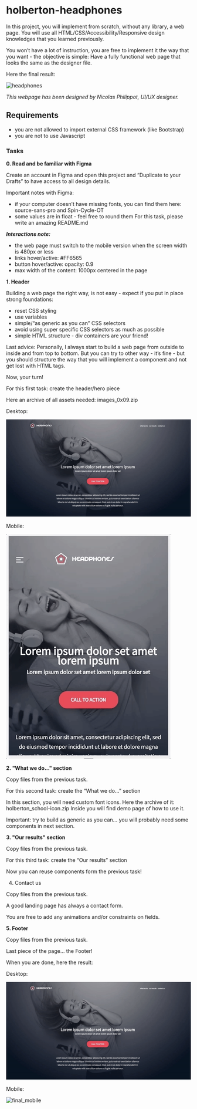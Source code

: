 # holberton-headphones

In this project, you will implement from scratch, without any library, a web page. You will use all HTML/CSS/Accessibility/Responsive design knowledges that you learned previously.

You won’t have a lot of instruction, you are free to implement it the way that you want - the objective is simple: Have a fully functional web page that looks the same as the designer file.

Here the final result:

![headphones](./images/hweadphones.jpg)

*This webpage has been designed by Nicolas Philippot, UI/UX designer.*

## Requirements

- you are not allowed to import external CSS framework (like Bootstrap)
- you are not to use Javascript

### Tasks

**0. Read and be familiar with Figma**

Create an account in Figma and open this project and “Duplicate to your Drafts” to have access to all design details.

Important notes with Figma:

- if your computer doesn’t have missing fonts, you can find them here: source-sans-pro and Spin-Cycle-OT
- some values are in float - feel free to round them
For this task, please write an amazing README.md

***Interactions note:***

- the web page must switch to the mobile version when the screen width is 480px or less
- links hover/active: #FF6565
- button hover/active: opacity: 0.9
- max width of the content: 1000px centered in the page

**1. Header**

Building a web page the right way, is not easy - expect if you put in place strong foundations:

- reset CSS styling
- use variables
- simple/“as generic as you can” CSS selectors
- avoid using super specific CSS selectors as much as possible
- simple HTML structure - div containers are your friend!

Last advice: Personally, I always start to build a web page from outside to inside and from top to bottom. But you can try to other way - it’s fine - but you should structure the way that you will implement a component and not get lost with HTML tags.

Now, your turn!

For this first task: create the header/hero piece

Here an archive of all assets needed: images_0x09.zip

Desktop:

![desktop](./images/desktop.gif)

Mobile:

![mobile](./images/mobile.gif)

**2. "What we do..." section**

Copy files from the previous task.

For this second task: create the “What we do…” section

In this section, you will need custom font icons. Here the archive of it: holberton_school-icon.zip Inside you will find demo page of how to use it.

Important: try to build as generic as you can… you will probably need some components in next section.

**3. "Our results" section**

Copy files from the previous task.

For this third task: create the “Our results” section

Now you can reuse components form the previous task!

4. Contact us

Copy files from the previous task.

A good landing page has always a contact form.

You are free to add any animations and/or constraints on fields.

**5. Footer**

Copy files from the previous task.

Last piece of the page… the Footer!

When you are done, here the result:

Desktop:

![final_desktop](./images/final_desktop.gif)

Mobile:

![final_mobile](./images/final_mobile.gif)








